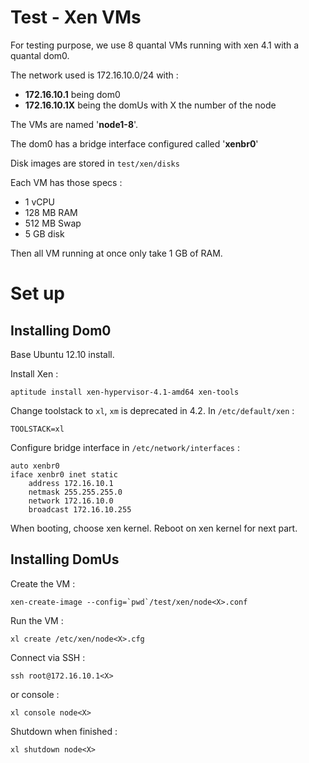 Test - Xen VMs
==============

For testing purpose, we use 8 quantal VMs running with xen 4.1 with a quantal dom0.

The network used is 172.16.10.0/24 with :

* __172.16.10.1__ being dom0
* __172.16.10.1X__ being the domUs with X the number of the node

The VMs are named '__node1-8__'.

The dom0 has a bridge interface configured called '__xenbr0__'

Disk images are stored in `test/xen/disks`

Each VM has those specs :

* 1 vCPU
* 128 MB RAM
* 512 MB Swap
* 5 GB disk

Then all VM running at once only take 1 GB of RAM.


Set up
======

Installing Dom0
---------------

Base Ubuntu 12.10 install.

Install Xen :

	aptitude install xen-hypervisor-4.1-amd64 xen-tools

Change toolstack to `xl`, `xm` is deprecated in 4.2. In `/etc/default/xen` :

	TOOLSTACK=xl

Configure bridge interface in `/etc/network/interfaces` :

	auto xenbr0
	iface xenbr0 inet static
		address 172.16.10.1
		netmask 255.255.255.0
		network 172.16.10.0
		broadcast 172.16.10.255

When booting, choose xen kernel. Reboot on xen kernel for next part.


Installing DomUs
----------------

Create the VM :

	xen-create-image --config=`pwd`/test/xen/node<X>.conf

Run the VM :

	xl create /etc/xen/node<X>.cfg

Connect via SSH :

	ssh root@172.16.10.1<X>

or console :

	xl console node<X>

Shutdown when finished :

	xl shutdown node<X>